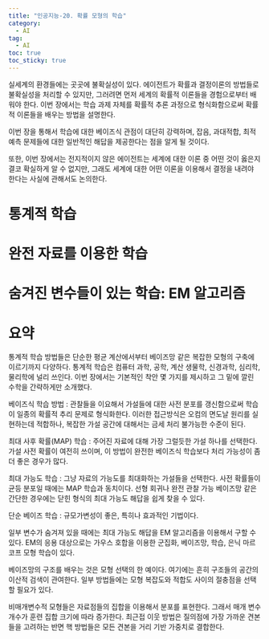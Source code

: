 ```yaml
---
title: "인공지능-20. 확률 모형의 학습"
category:
  - AI
tag:
  - AI
toc: true
toc_sticky: true
---
```


실세계의 환경들에는 곳곳에 불확실성이 있다. 에이전트가 확률과 결정이론의 방법들로 불확실성을 처리할 수 있지만, 그러려면 먼저 세계의 확률적 이론들을 경험으로부터 배워야 한다. 이번 장에서는 학습 과제 자체를 확률적 추론 과정으로 형식화함으로써 확률적 이론들을 배우는 방법을 설명한다. 

이번 장을 통해서 학습에 대한 베이즈식 관점이 대단히 강력하며, 잡음, 과대적합, 최적 예측 문제들에 대한 일반적인 해답을 제공한다는 점을 알게 될 것이다.

또한, 이번 장에서는 전지적이지 않은 에이전트는 세계에 대한 이론 중 어떤 것이 옳은지 결코 확실하게 알 수 없지만, 그래도 세계에 대한 어떤 이론을 이용해서 결정을 내려야 한다는 사실에 관해서도 논의한다.

# 통계적 학습



# 완전 자료를 이용한 학습



# 숨겨진 변수들이 있는 학습: EM 알고리즘









# 요약

통계적 학습 방법들은 단순한 평균 계산에서부터 베이즈망 같은 복잡한 모형의 구축에 이르기까지 다양하다. 통계적 학습은 컴퓨터 과학, 공학, 계산 생물학, 신경과학, 심리학, 물리학에 널리 쓰인다. 이번 장에서는 기본적인 착안 몇 가지를 제시하고 그 밑에 깔린 수학을 간략하게만 소개했다.

베이즈식 학습 방법 : 관찰들을 이요해서 가설들에 대한 사전 분포를 갱신함으로써 학습이 일종의 확률적 추리 문제로 형식화한다. 이러한 접근방식은 오컴의 면도날 원리를 실현하는데 적합하나, 복잡한 가설 공간에 대해서는 금세 처리 불가능한 수준이 된다.

최대 사후 확률(MAP) 학습 : 주어진 자료에 대해 가장 그럴듯한 가설 하나를 선택한다. 가설 사전 확률이 여전히 쓰이며, 이 방법이 완전한 베이즈식 학습보다 처리 가능성이 좀 더 좋은 경우가 많다.

최대 가능도 학습 : 그냥 자료의 가능도를 최대화하는 가설들을 선택한다. 사전 확률들이 균등 분포일 때에는 MAP 학습과 동치이다. 선형 회귀나 완전 관찰 가능 베이즈망 같은 간단한 경우에는 닫힌 형식의 최대 가능도 해답을 쉽게 찾을 수 있다. 

단순 베이즈 학습 : 규모가변성이 좋은, 특히나 효과적인 기법이다.

일부 변수가 숨겨져 있을 때에는 최대 가능도 해답을 EM 알고리즘을 이용해서 구할 수 있다. EM의 응용 대상으로는 가우스 호합을 이용한 군집화, 베이즈망, 학습, 은닉 마르코프 모형 학습이 있다.

베이즈망의 구조를 배우는 것은 모형 선택의 한 예이다. 여기에는 흔히 구조들의 공간의 이산적 검색이 관여한다. 일부 방법들에는 모형 복잡도와 적합도 사이의 절충점을 선택할 필요가 있다.

비매개변수적 모형들은 자료점들의 집합을 이용해서 분포를 표현한다. 그래서 매개 변수 개수가 훈련 집합 크기에 따라 증가한다. 최근접 이웃 방법은 질의점에 가장 가까운 견본들을 고려하는 반면 핵 방법들은 모든 견본을 거리 기반 가중치로 결합한다.











